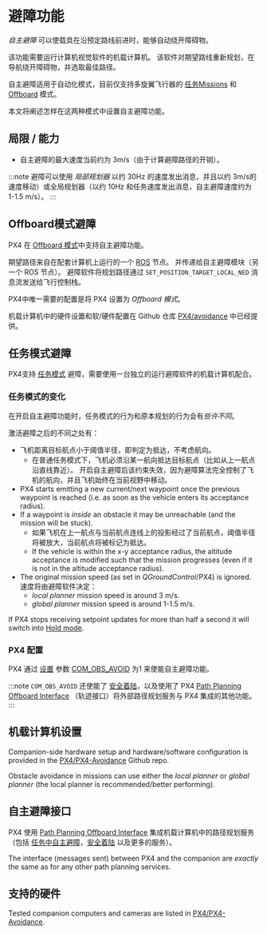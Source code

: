 # 避障功能

*自主避障* 可以使载具在沿预定路线前进时，能够自动绕开障碍物。

该功能需要运行计算机视觉软件的机载计算机。 该软件对期望路线重新规划，在导航绕开障碍物，并选取最佳路径。

自主避障适用于自动化模式，目前仅支持多旋翼飞行器的 [任务Missions](#mission_mode) 和 [Offboard](#offboard_mode) 模式。

本文将阐述怎样在这两种模式中设置自主避障功能。

## 局限 / 能力

- 自主避障的最大速度当前约为 3m/s（由于计算避障路径的开销）。

:::note
避障可以使用 _局部规划器_ 以约 30Hz 的速度发出消息，并且以约 3m/s的速度移动）或全局规划器（以约 10Hz 和任务速度发出消息，自主避障速度约为 1-1.5 m/s）。
:::

<a id="offboard_mode"></a>

## Offboard模式避障

PX4 在 [Offboard 模式](../flight_modes/offboard.md)中支持自主避障功能。

期望路径来自在配套计算机上运行的一个 [ROS](../ros/README.md) 节点。 并传递给自主避障模块（另一个 ROS 节点）。 避障软件将规划路径通过 `SET_POSITION_TARGET_LOCAL_NED` 消息流发送给飞行控制栈。

PX4中唯一需要的配置是将 PX4 设置为 *Offboard 模式*。

机载计算机中的硬件设置和软/硬件配置在 Github 仓库 [PX4/avoidance](https://github.com/PX4/PX4-Avoidance) 中已经提供。

<a id="mission_mode"></a>

## 任务模式避障

PX4支持 [任务模式](../flight_modes/mission.md) 避障，需要使用一台独立的运行避障软件的机载计算机配合。

### 任务模式的变化

在开启自主避障功能时，任务模式的行为和原本规划的行为会有*些许不同*。

激活避障之后的不同之处有：

- 飞机距离目标航点小于阈值半径，即判定为抵达，不考虑航向。
  - 在普通任务模式下，飞机必须沿某一航向抵达目标航点（比如从上一航点沿直线靠近）。 开启自主避障后该约束失效，因为避障算法完全控制了飞机的航向，并且飞机始终在当前视野中移动。
- PX4 starts emitting a new current/next waypoint once the previous waypoint is reached (i.e. as soon as the vehicle enters its acceptance radius).
- If a waypoint is _inside_ an obstacle it may be unreachable (and the mission will be stuck).
  - 如果飞机在上一航点与当前航点连线上的投影经过了当前航点，阈值半径将被放大，当前航点将被标记为抵达。
  - If the vehicle is within the x-y acceptance radius, the altitude acceptance is modified such that the mission progresses (even if it is not in the altitude acceptance radius).
- The original mission speed (as set in _QGroundControl_/PX4) is ignored. 速度将由避障软件决定：
  - _local planner_ mission speed is around 3 m/s.
  - _global planner_ mission speed is around 1-1.5 m/s.

If PX4 stops receiving setpoint updates for more than half a second it will switch into [Hold mode](../flight_modes_mc/hold.md).

### PX4 配置

PX4 通过 [设置](../advanced_config/parameters.md) 参数 [COM_OBS_AVOID](../advanced_config/parameter_reference.md#COM_OBS_AVOID) 为1 来使能自主避障功能。

:::note
`COM_OBS_AVOID` 还使能了 [安全着陆](../computer_vision/safe_landing.md)，以及使用了 PX4 [Path Planning Offboard Interface](../computer_vision/path_planning_interface.md) （轨迹接口）将外部路径规划服务与 PX4 集成的其他功能。
:::

## 机载计算机设置

Companion-side hardware setup and hardware/software configuration is provided in the [PX4/PX4-Avoidance](https://github.com/PX4/PX4-Avoidance) Github repo.

Obstacle avoidance in missions can use either the _local planner_ or _global planner_ (the local planner is recommended/better performing).

<a id="interface"></a>

## 自主避障接口

PX4 使用 [Path Planning Offboard Interface](../computer_vision/path_planning_interface.md) 集成机载计算机中的路径规划服务（包括 [任务中自主避障](../computer_vision/obstacle_avoidance.md#mission_mode)，[安全着陆](../computer_vision/safe_landing.md) 以及更多的服务）。

The interface (messages sent) between PX4 and the companion are _exactly_ the same as for any other path planning services.

## 支持的硬件

Tested companion computers and cameras are listed in [PX4/PX4-Avoidance](https://github.com/PX4/PX4-Avoidance#run-on-hardware).

